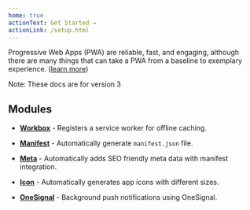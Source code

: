 ```yaml
---
home: true
actionText: Get Started →
actionLink: /setup.html
---
```


Progressive Web Apps (PWA) are reliable, fast, and engaging, although there are many things that can take a PWA from a baseline to exemplary experience. ([learn more](https://developers.google.com/web/progressive-web-apps))

Note: These docs are for version 3

## Modules

- [**Workbox**](./modules/workbox.md) - Registers a service worker for offline caching.
- [**Manifest**](./modules/manifest.md) - Automatically generate `manifest.json` file.
- [**Meta**](./modules/meta.md) - Automatically adds SEO friendly meta data with manifest integration.
- [**Icon**](./modules/icon.md) - Automatically generates app icons with different sizes.

- [**OneSignal**](https://github.com/nuxt-community/onesignal-module) - Background push notifications using OneSignal.
